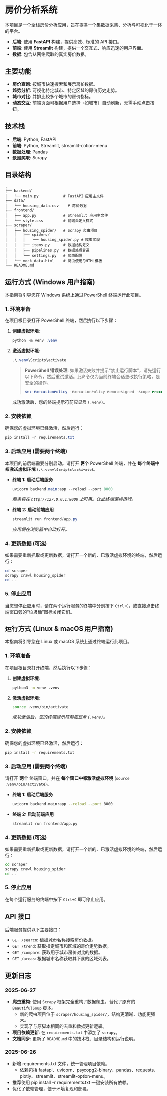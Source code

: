 # 房价分析系统

本项目是一个全栈房价分析应用，旨在提供一个集数据采集、分析与可视化于一体的平台。

- **后端**: 使用 **FastAPI** 构建，提供高效、标准的 API 接口。
- **前端**: 使用 **Streamlit** 构建，提供一个交互式、响应迅速的用户界面。
- **数据**: 包含从网络爬取的真实房价数据。

## 主要功能

- **房价查询**: 按城市快速搜索和展示房价数据。
- **趋势分析**: 可视化特定城市、特定区域的房价历史走势。
- **城市对比**: 并排比较多个城市的房价指标。
- **动态交互**: 前端页面可根据用户选择（如城市）自动刷新，无需手动点击按钮。

## 技术栈

- **后端**: Python, FastAPI
- **前端**: Python, Streamlit, streamlit-option-menu
- **数据处理**: Pandas
- **数据爬取**: Scrapy

## 目录结构

```
.
├── backend/
│   └── main.py           # FastAPI 应用主文件
├── data/
│   └── housing_data.csv    # 房价数据
├── frontend/
│   ├── app.py            # Streamlit 应用主文件
│   └── style.css         # 前端自定义样式
├── scraper/
│   ├── housing_spider/   # Scrapy 爬虫项目
│   │   ├── spiders/
│   │   │   └── housing_spider.py # 爬虫实现
│   │   ├── items.py      # 数据结构定义
│   │   ├── pipelines.py  # 数据处理管道
│   │   └── settings.py   # 爬虫配置
│   └── mock_data.html    # 爬虫使用的HTML模板
└── README.md
```

## 运行方式 (Windows 用户指南)

本指南将引导您在 Windows 系统上通过 PowerShell 终端运行此项目。

### 1. 环境准备

在项目根目录打开 PowerShell 终端，然后执行以下步骤：

1.  **创建虚拟环境**:
    ```powershell
    python -m venv .venv
    ```

2.  **激活虚拟环境**:
    ```powershell
    .\.venv\Scripts\activate
    ```
    > **PowerShell 错误处理**: 如果激活失败并提示“禁止运行脚本”，请先运行以下命令，然后重试激活。此命令仅为当前终端会话更改执行策略，是安全的操作。
    > ```powershell
    > Set-ExecutionPolicy -ExecutionPolicy RemoteSigned -Scope Process
    > ```
    成功激活后，您的终端提示符前应显示 `(.venv)`。

### 2. 安装依赖

确保您的虚拟环境已经激活，然后运行：
```powershell
pip install -r requirements.txt
```

### 3. 启动应用 (需要两个终端)

本项目的前后端需要分别启动。请打开 **两个** PowerShell 终端，并在 **每个终端中都激活虚拟环境** (`.\.venv\Scripts\activate`)。

-   **终端 1: 启动后端服务**
    ```powershell
    uvicorn backend.main:app --reload --port 8000
    ```
    *服务将在 `http://127.0.0.1:8000` 上可用。让此终端保持运行。*

-   **终端 2: 启动前端应用**
    ```powershell
    streamlit run frontend/app.py
    ```
    *应用将在浏览器中自动打开。*

### 4. 更新数据 (可选)

如果需要重新抓取或更新数据，请打开一个新的、已激活虚拟环境的终端，然后运行：
```powershell
cd scraper
scrapy crawl housing_spider
cd ..
```

### 5. 停止应用

当您想停止应用时，请在两个运行服务的终端中分别按下 `Ctrl+C`，或直接点击终端窗口旁的“垃圾桶”图标关闭它们。

## 运行方式 (Linux & macOS 用户指南)

本指南将引导您在 Linux 或 macOS 系统上通过终端运行此项目。

### 1. 环境准备

在项目根目录打开终端，然后执行以下步骤：

1.  **创建虚拟环境**:
    ```bash
    python3 -m venv .venv
    ```

2.  **激活虚拟环境**:
    ```bash
    source .venv/bin/activate
    ```
    *成功激活后，您的终端提示符前应显示 `(.venv)`。*

### 2. 安装依赖

确保您的虚拟环境已经激活，然后运行：
```bash
pip install -r requirements.txt
```

### 3. 启动应用 (需要两个终端)

请打开 **两个** 终端窗口，并在 **每个窗口中都激活虚拟环境** (`source .venv/bin/activate`)。

-   **终端 1: 启动后端服务**
    ```bash
    uvicorn backend.main:app --reload --port 8000
    ```

-   **终端 2: 启动前端应用**
    ```bash
    streamlit run frontend/app.py
    ```

### 4. 更新数据 (可选)

如果需要重新抓取或更新数据，请打开一个新的、已激活虚拟环境的终端，然后运行：
```bash
cd scraper
scrapy crawl housing_spider
cd ..
```

### 5. 停止应用

在每个运行服务的终端中按下 `Ctrl+C` 即可停止应用。

## API 接口

后端服务提供以下主要接口：

- `GET /search`: 根据城市名称搜索房价数据。
- `GET /trend`: 获取指定城市和区域的房价走势数据。
- `GET /compare`: 获取用于城市房价对比的数据。
- `GET /areas`: 根据城市名称获取其下属的区域列表。

## 更新日志

### 2025-06-27
- **爬虫重构**: 使用 `Scrapy` 框架完全重构了数据爬虫，替代了原有的 `BeautifulSoup` 脚本。
  - 新的爬虫项目位于 `scraper/housing_spider/`，结构更清晰、功能更强大。
  - 实现了与原脚本相同的去重和数据更新逻辑。
- **项目依赖更新**: 在 `requirements.txt` 中添加了 `scrapy`。
- **文档同步**: 更新了 `README.md` 中的技术栈、目录结构和运行说明。

### 2025-06-26
- 新增 requirements.txt 文件，统一管理项目依赖。
  - 依赖包括 fastapi、uvicorn、psycopg2-binary、pandas、requests、plotly、streamlit、streamlit-option-menu。
- 推荐使用 pip install -r requirements.txt 一键安装所有依赖。
- 优化了依赖管理，便于环境复现和部署。
